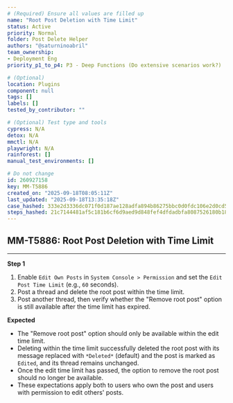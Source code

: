 ```yaml
---
# (Required) Ensure all values are filled up
name: "Root Post Deletion with Time Limit"
status: Active
priority: Normal
folder: Post Delete Helper
authors: "@saturninoabril"
team_ownership:
- Deployment Eng
priority_p1_to_p4: P3 - Deep Functions (Do extensive scenarios work?)

# (Optional)
location: Plugins
component: null
tags: []
labels: []
tested_by_contributor: ""

# (Optional) Test type and tools
cypress: N/A
detox: N/A
mmctl: N/A
playwright: N/A
rainforest: []
manual_test_environments: []

# Do not change
id: 260927158
key: MM-T5886
created_on: "2025-09-18T08:05:11Z"
last_updated: "2025-09-18T13:35:18Z"
case_hashed: 333e2d3336dc071f0d187ae128adfa894b86275bbc0d0fdc106e2d0cd5f8025c0326ac9425a1519d96f05dbeb2fb579c
steps_hashed: 21c7144481af5c181b6cf6d9aed9d848fef4dfdadbfa8087526180b1868c3cf1fcde9bc1342c13bb2e24488a72bfad38
---
```


<!-- (Auto-generated) Based on frontmatter's "key" and "name" -->

## MM-T5886: Root Post Deletion with Time Limit

---

**Step 1**

1. Enable `Edit Own Posts` in `System Console > Permission` and set the `Edit Post Time Limit` (e.g., `60` seconds).
2. Post a thread and delete the root post within the time limit.
3. Post another thread, then verify whether the "Remove root post" option is still available after the time limit has expired.

**Expected**

- The "Remove root post" option should only be available within the edit time limit.
- Deleting within the time limit successfully deleted the root post with its message replaced with `*Deleted*` (default) and the post is marked as `Edited`, and its thread remains unchanged.
- Once the edit time limit has passed, the option to remove the root post should no longer be available.
- These expectations apply both to users who own the post and users with permission to edit others' posts.
